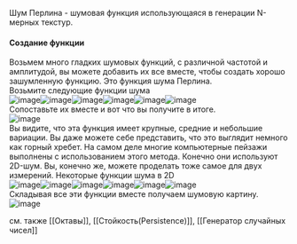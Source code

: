 Шум Перлина - шумовая функция использующаяся в генерации N-мерных текстур. 
#### Создание функции 

 Возьмем много гладких шумовых функций, с различной частотой и амплитудой, вы можете добавить их все вместе, чтобы создать хорошо зашумленную функцию. Это функция шума Перлина.  
Возьмите следующие функции шума  
![image](https://habrastorage.org/getpro/habr/post_images/ba4/2ba/dfb/ba42badfb55be162a15c6e5ac061922b.gif)![image](https://habrastorage.org/getpro/habr/post_images/03a/e99/2b4/03ae992b4a48f12bb2460a5319e9aa25.gif)![image](https://habrastorage.org/getpro/habr/post_images/f89/644/566/f89644566040c04692e9df44491092bb.gif)![image](https://habrastorage.org/getpro/habr/post_images/383/a7d/709/383a7d709fcf1c02ca03e26b3bba52c8.gif)![image](https://habrastorage.org/getpro/habr/post_images/c8d/865/753/c8d865753b985f626f3409decda8e5af.gif)![image](https://habrastorage.org/getpro/habr/post_images/8d3/c91/60c/8d3c9160c33d475263a71dd07ddacae7.gif)  
Сопоставьте их вместе и вот что вы получите в итоге.  
![image](https://habrastorage.org/getpro/habr/post_images/c82/f0e/8b1/c82f0e8b15ba8cf7b6e7e497b960ead2.gif)  
Вы видите, что эта функция имеет крупные, средние и небольшие вариации. Вы даже можете себе представить, что это выглядит немного как горный хребет. На самом деле многие компьютерные пейзажи выполнены с использованием этого метода. Конечно они используют 2D-шум.
Вы, конечно же, можете проделать тоже самое для двух измерений. Некоторые функции шума в 2D  
![image](https://habrastorage.org/r/w1560/getpro/habr/post_images/58f/d85/b67/58fd85b673e5294f9ab2b9ccf8159e82.jpg)![image](https://habrastorage.org/r/w1560/getpro/habr/post_images/dc0/d7f/016/dc0d7f0165ae235b122b5c81cf7c4cd2.jpg)![image](https://habrastorage.org/r/w1560/getpro/habr/comment_images/5e1/48f/e1f/5e148fe1f4484cbf731a095dd2b42176.jpg)![image](https://habrastorage.org/r/w1560/getpro/habr/post_images/cb6/273/3e8/cb62733e8f9dd162ff8bc9974945b5cf.jpg)![image](https://habrastorage.org/r/w1560/getpro/habr/post_images/886/ef8/41d/886ef841dd4e5f80034e6d91a56cb30d.jpg)![image](https://habrastorage.org/r/w1560/getpro/habr/post_images/59d/c65/7b0/59dc657b051cac5ee980ba6422a64078.jpg)  
Складывая все эти функции вместе получаем шумовую картину.  
![image](https://habrastorage.org/r/w1560/getpro/habr/comment_images/c71/254/759/c712547595eb8a222c29e4595e0bfba1.jpg)  


см. также [[Октавы]], [[Стойкость(Persistence)]], [[Генератор случайных чисел]]
